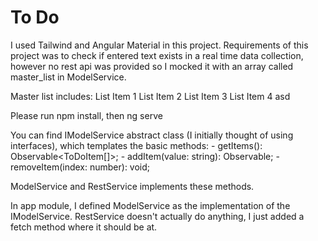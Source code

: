 # To Do

I used Tailwind and Angular Material in this project. 
Requirements of this project was to check if entered text exists in a real time data collection,
however no rest api was provided so I mocked it with an array called master_list in ModelService.

Master list includes:
     List Item 1
     List Item 2
     List Item 3
     List Item 4
     asd


Please run npm install, then ng serve

You can find IModelService abstract class (I initially thought of using interfaces), which templates the basic
methods:
     - getItems(): Observable<ToDoItem[]>;
     - addItem(value: string): Observable<boolean>;
     - removeItem(index: number): void;

ModelService and RestService implements these methods.

In app module, I defined ModelService as the implementation of the IModelService.
RestService doesn't actually do anything, I just added a fetch method where it should be at.

